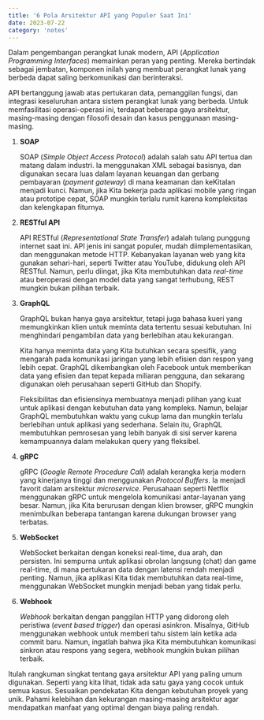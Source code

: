 ```yaml
---
title: '6 Pola Arsitektur API yang Populer Saat Ini'
date: 2023-07-22
category: 'notes'
---
```


Dalam pengembangan perangkat lunak modern, API (*Application Programming Interfaces*) memainkan peran yang penting. Mereka bertindak sebagai jembatan, komponen inilah yang membuat perangkat lunak yang berbeda dapat saling berkomunikasi dan berinteraksi. 

API bertanggung jawab atas pertukaran data, pemanggilan fungsi, dan integrasi keseluruhan antara sistem perangkat lunak yang berbeda. Untuk memfasilitasi operasi-operasi ini, terdapat beberapa gaya arsitektur, masing-masing dengan filosofi desain dan kasus penggunaan masing-masing.

1. **SOAP**

    SOAP (*Simple Object Access Protocol*) adalah salah satu API tertua dan matang dalam industri. Ia menggunakan XML sebagai basisnya, dan digunakan secara luas dalam layanan keuangan dan gerbang pembayaran (*payment gateway*) di mana keamanan dan keKitalan menjadi kunci. Namun, jika Kita bekerja pada aplikasi mobile yang ringan atau prototipe cepat, SOAP mungkin terlalu rumit karena kompleksitas dan kelengkapan fiturnya.

2. **RESTful API**

    API RESTful (*Representational State Transfer*) adalah tulang punggung internet saat ini. API jenis ini sangat populer, mudah diimplementasikan, dan menggunakan metode HTTP. Kebanyakan layanan web yang kita gunakan sehari-hari, seperti Twitter atau YouTube, didukung oleh API RESTful. Namun, perlu diingat, jika Kita membutuhkan data *real-time* atau beroperasi dengan model data yang sangat terhubung, REST mungkin bukan pilihan terbaik.

3. **GraphQL**

    GraphQL bukan hanya gaya arsitektur, tetapi juga bahasa kueri yang memungkinkan klien untuk meminta data tertentu sesuai kebutuhan. Ini menghindari pengambilan data yang berlebihan atau kekurangan. 

    Kita hanya meminta data yang Kita butuhkan secara spesifik, yang mengarah pada komunikasi jaringan yang lebih efisien dan respon yang lebih cepat. GraphQL dikembangkan oleh Facebook untuk memberikan data yang efisien dan tepat kepada miliaran pengguna, dan sekarang digunakan oleh perusahaan seperti GitHub dan Shopify. 

    Fleksibilitas dan efisiensinya membuatnya menjadi pilihan yang kuat untuk aplikasi dengan kebutuhan data yang kompleks. Namun, belajar GraphQL membutuhkan waktu yang cukup lama dan mungkin terlalu berlebihan untuk aplikasi yang sederhana. Selain itu, GraphQL membutuhkan pemrosesan yang lebih banyak di sisi server karena kemampuannya dalam melakukan query yang fleksibel.

4. **gRPC**

    gRPC (*Google Remote Procedure Call*) adalah kerangka kerja modern yang kinerjanya tinggi dan menggunakan *Protocol Buffers*. Ia menjadi favorit dalam arsitektur *microservice*. Perusahaan seperti Netflix menggunakan gRPC untuk mengelola komunikasi antar-layanan yang besar. Namun, jika Kita berurusan dengan klien browser, gRPC mungkin menimbulkan beberapa tantangan karena dukungan browser yang terbatas.

5. **WebSocket**

    WebSocket berkaitan dengan koneksi real-time, dua arah, dan persisten. Ini sempurna untuk aplikasi obrolan langsung (chat) dan game real-time, di mana pertukaran data dengan latensi rendah menjadi penting. Namun, jika aplikasi Kita tidak membutuhkan data real-time, menggunakan WebSocket mungkin menjadi beban yang tidak perlu.

6. **Webhook**

    *Webhook* berkaitan dengan panggilan HTTP yang didorong oleh peristiwa (*event based trigger*) dan operasi asinkron. Misalnya, GitHub menggunakan webhook untuk memberi tahu sistem lain ketika ada commit baru. Namun, ingatlah bahwa jika Kita membutuhkan komunikasi sinkron atau respons yang segera, webhook mungkin bukan pilihan terbaik.

Itulah rangkuman singkat tentang gaya arsitektur API yang paling umum digunakan. Seperti yang kita lihat, tidak ada satu gaya yang cocok untuk semua kasus. Sesuaikan pendekatan Kita dengan kebutuhan proyek yang unik. Pahami kelebihan dan kekurangan masing-masing arsitektur agar mendapatkan manfaat yang optimal dengan biaya paling rendah.
